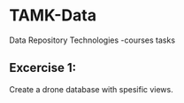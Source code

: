 # TAMK-Data
Data Repository Technologies -courses tasks

Excercise 1:
------------
Create a drone database with spesific views.
